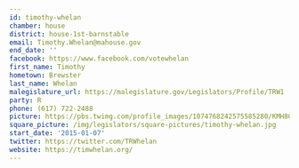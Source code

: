 ```yaml
---
id: timothy-whelan
chamber: house
district: house-1st-barnstable
email: Timothy.Whelan@mahouse.gov
end_date: ''
facebook: https://www.facebook.com/votewhelan
first_name: Timothy
hometown: Brewster
last_name: Whelan
malegislature_url: https://malegislature.gov/Legislators/Profile/TRW1
party: R
phone: (617) 722-2488
picture: https://pbs.twimg.com/profile_images/1074768242575585280/KMH8Gm8a_400x400.jpg
square_picture: /img/legislators/square-pictures/timothy-whelan.jpg
start_date: '2015-01-07'
twitter: https://twitter.com/TRWhelan
website: https://timwhelan.org/
---
```

